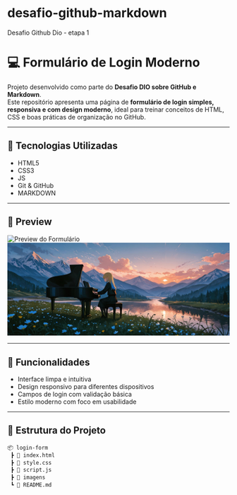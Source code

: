 # desafio-github-markdown
Desafio Github Dio -  etapa 1



# 💻 Formulário de Login Moderno

Projeto desenvolvido como parte do **Desafio DIO sobre GitHub e Markdown**.  
Este repositório apresenta uma página de **formulário de login simples, responsiva e com design moderno**, ideal para treinar conceitos de HTML, CSS e boas práticas de organização no GitHub.

---

## 🚀 Tecnologias Utilizadas

- HTML5
- CSS3
- JS
- Git & GitHub
- MARKDOWN

---

## 📸 Preview

![Preview do Formulário](./imagens/w1.png)
![Preview do Formulário](./imagens/w4.jpeg)


---

## 🎯 Funcionalidades

- Interface limpa e intuitiva
- Design responsivo para diferentes dispositivos
- Campos de login com validação básica
- Estilo moderno com foco em usabilidade

---

## 📁 Estrutura do Projeto

```bash
📦 login-form
 ┣ 📜 index.html
 ┣ 📜 style.css
 ┣ 📜 script.js
 ┣ 📜 imagens
 ┗ 📜 README.md
 
